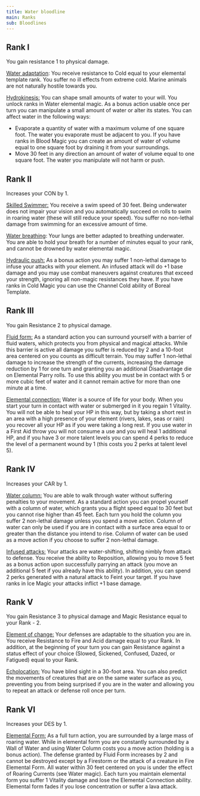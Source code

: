 ```yaml
---
title: Water bloodline
main: Ranks
sub: Bloodlines
---
```


## Rank I

You gain resistance 1 to physical damage. 

<u>Water adaptation</u>: You receive resistance to Cold equal to your elemental template rank. You suffer no ill effects from extreme cold. Marine animals are not naturally hostile towards you.

<u>Hydrokinesis:</u> You can shape small amounts of water to your will. You unlock ranks in Water elemental magic. As a bonus action usable once per turn you can manipulate a small amount of water or alter its states. You can affect water in the following ways:

- Evaporate a quantity of water with a maximum volume of one square foot. The water you evaporate must be adjacent to you. If you have ranks in Blood Magic you can create an amount of water of volume equal to one square foot by draining it from your surroundings.
- Move 30 feet in any direction an amount of water of volume equal to one square foot. The water you manipulate will not harm or push.

## Rank II

Increases your CON by 1.

<u>Skilled Swimmer:</u> You receive a swim speed of 30 feet. Being underwater does not impair your vision and you automatically succeed on rolls to swim in roaring water (these will still reduce your speed). You suffer no non-lethal damage from swimming for an excessive amount of time.

<u>Water breathing</u>: Your lungs are better adapted to breathing underwater. You are able to hold your breath for a number of minutes equal to your rank, and cannot be drowned by water elemental magic.

<u>Hydraulic push:</u> As a bonus action you may suffer 1 non-lethal damage to infuse your attacks with your element. An infused attack will do +1 base damage and you may use combat maneuvers against creatures that exceed your strength, ignoring all non-magic resistances they have. If you have ranks in Cold Magic you can use the Channel Cold ability of Boreal Template.

## Rank III 

You gain Resistance 2 to physical damage. 

<u>Fluid form:</u> As a standard action you can surround yourself with a barrier of fluid waters, which protects you from physical and magical attacks. While this barrier is active all damage you suffer is reduced by 2 and a 10-foot area centered on you counts as difficult terrain. You may suffer 1 non-lethal damage to increase the strength of the currents, increasing the damage reduction by 1 for one turn and granting you an additional Disadvantage die on Elemental Parry rolls. To use this ability you must be in contact with 5 or more cubic feet of water and it cannot remain active for more than one minute at a time.

<u>Elemental connection:</u> Water is a source of life for your body. When you start your turn in contact with water or submerged in it you regain 1 Vitality. You will not be able to heal your HP in this way, but by taking a short rest in an area with a high presence of your element (rivers, lakes, seas or rain) you recover all your HP as if you were taking a long rest. If you use water in a First Aid throw you will not consume a use and you will heal 1 additional HP, and if you have 3 or more talent levels you can spend 4 perks to reduce the level of a permanent wound by 1 (this costs you 2 perks at talent level 5).

## Rank IV 

Increases your CAR by 1.

<u>Water column:</u> You are able to walk through water without suffering penalties to your movement. As a standard action you can propel yourself with a column of water, which grants you a flight speed equal to 30 feet but you cannot rise higher than 45 feet. Each turn you hold the column you suffer 2 non-lethal damage unless you spend a move action. Column of water can only be used if you are in contact with a surface area equal to or greater than the distance you intend to rise. Column of water can be used as a move action if you choose to suffer 2 non-lethal damage.

<u>Infused attacks:</u> Your attacks are water-shifting, shifting nimbly from attack to defense. You receive the ability to Reposition, allowing you to move 5 feet as a bonus action upon successfully parrying an attack (you move an additional 5 feet if you already have this ability). In addition, you can spend 2 perks generated with a natural attack to Feint your target. If you have ranks in Ice Magic your attacks inflict +1 base damage.

## Rank V 

You gain Resistance 3 to physical damage and Magic Resistance equal to your Rank - 2.

<u>Element of change:</u> Your defenses are adaptable to the situation you are in. You receive Resistance to Fire and Acid damage equal to your Rank. In addition, at the beginning of your turn you can gain Resistance against a status effect of your choice (Slowed, Sickened, Confused, Dazed, or Fatigued) equal to your Rank.

<u>Echolocation:</u> You have blind sight in a 30-foot area. You can also predict the movements of creatures that are on the same water surface as you, preventing you from being surprised if you are in the water and allowing you to repeat an attack or defense roll once per turn.

## Rank VI

Increases your DES by 1.

<u>Elemental Form:</u> As a full turn action, you are surrounded by a large mass of roaring water. While in elemental form you are constantly surrounded by a Wall of Water and using Water Column costs you a move action (holding is a bonus action). The defense granted by Fluid Form increases by 2 and cannot be destroyed except by a Firestorm or the attack of a creature in Fire Elemental Form. All water within 30 feet centered on you is under the effect of Roaring Currents (see Water magic). Each turn you maintain elemental form you suffer 1 Vitality damage and lose the Elemental Connection ability. Elemental form fades if you lose concentration or suffer a lava attack.